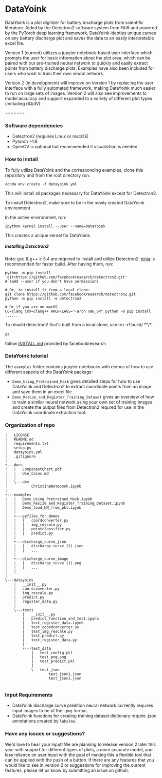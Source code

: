 # DataYoink <br />
DataYoink is a plot digitizer for battery discharge plots from scientific literature. Aided by the
Detectron2 software system from FAIR and powered by the PyTorch deep learning framework, DataYoink identies unique
curves on any battery discharge plot and saves the data to an easily interpretable excel file. 

Version 1 (current) utilizes a jupyter notebook-based user interface which prompts the user for basic information
about the plot area, which can be paired with our pre-trained neural network to quickly and easily extract points
from battery discharge plots. Examples have also been included for users who wish to train their own neural network.

Version 2 (in development) will improve on Version 1 by replacing the user interface with a fully automated
framework, making DataYoink much easier to run on large sets of images. Version 2 will also see improvements
to model accuracy and support expanded to a variety of different plot types (including dQ/dV)


=======

### Software dependencies
- Detectron2 (requires Linux or macOS)
- Pytorch >1.6
- OpenCV is optional but recommended if visualiztion is needed

### How to install 

To fully utilize DataYoink and the corresponding examples, clone this repository and from the root directory run:
```
conda env create -f datayoink.yml
```

This will install all packages necessary for DataYoink except for Detectron2.

To install Detectron2, make sure to be in the newly created DataYoink environment.

In the active environment, run:

```
ipython kernel install --user --name=DataYoink
````
This creates a unique kernel for DataYoink.

##### Installing Detectron2

Note: gcc & g++ ≥ 5.4 are required to install and utilize Detectron2. [ninja](https://ninja-build.org/) is recommended for faster build. After having them, run:

```
python -m pip install 'git+https://github.com/facebookresearch/detectron2.git'
# (add --user if you don't have permission)

# Or, to install it from a local clone:
git clone https://github.com/facebookresearch/detectron2.git
python -m pip install -e detectron2

# Or if you are on macOS
CC=clang CXX=clang++ ARCHFLAGS="-arch x86_64" python -m pip install ......
```
To rebuild detectron2 that's built from a local clone, use rm -rf build/ **/*.

or

follow [INSTALL.md](https://github.com/facebookresearch/detectron2/blob/master/INSTALL.md) provided by facebookresearch


### DataYoink tutorial

The ```examples``` folder contains jupyter notebooks with demos of how to use different
aspects of the DataYoink package:
- ```Demo_Using_Pretrained_Mask``` gives detailed steps for how to use DataYoink and Detectron2
to extract coordinate points from an image and save them in an excel file
- ```Demo_Resize_and_Register_Training_Dataset``` gives an overview of how to train a similar
neural network using your own set of training images and create the output files from
Detectron2 requred for use in the DataYoink coordinate extraction tool.

### Organization of repo <br />
```
|   LICENSE
|   README.md
|   requirements.txt
|   setup.py
|   datayoink.yml
|   .gitignore
|
+---docs
|   |   ComponentChart.pdf
|   |   Use_Cases.md
|   |
|   \---dev
|           ChristinaNotebook.ipynb
|
+---examples
|   |   Demo_Using_Pretrained_Mask.ipynb
|   |   Demo_Resize_and_Register_Training_Dataset.ipynb
|   |   Demo_load_NN_from_pkl.ipynb
|   |
|   +---pyfiles_for_demos
|   |   |   coordconverter.py
|   |   |   img_rescale.py
|   |   |   pointclassifier.py
|   |   |   predict.py
|   |
|   +---discharge_curve_json
|   |   |   discharge_curve (1).json
|   |   |   ...
|   |
|   +---discharge_curve_image
|   |   |   discharge_curve (1).png
|   |   |   ...
|   |
|
\---datayoink
    |   __init__.py
    |   coordconverter.py
    |   img_rescale.py
    |   predict.py
    |   register_data.py
    |
    \---tests
        |   __init__.py
        |   predict_function_and_test.ipynb
        |   test_register_data.ipynb
        |   test_coordconverter.py
        |   test_img_rescale.py
        |   test_predict.py
        |   test_register_data.py
        |
        \---test_data
            |   test_config.pkl
            |   test_png.png
            |   test_predict.pkl
            |
            \---test_json
                    test_json1.json
                    test_json2.json


```
### Input Requirements

- DataYoink discharge curve predition neural network currently requires input images to be of the ```.png``` format.
- DataYoink functions for creating training dataset dictionary require .json annotations created by ```labelme```.


### Have any issues or suggestions?
We'd love to hear your input! We are planning to release version 2 later this year
with support for different types of plots, a more accurate model, and less reliance
on user input with the goal of making this a flexible tool that can be applied with
the push of a button. If there are any features that you would like to see in version 2
or suggestions for improving the current features, please let us know by submitting
an issue on github.


